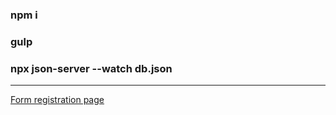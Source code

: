 ### npm i

### gulp

### npx json-server --watch db.json

***

[Form registration page](https://grinch3214.github.io/form-registration/dist/)

